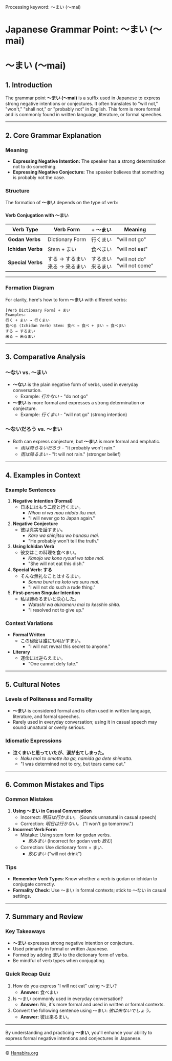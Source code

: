 Processing keyword: ～まい (〜mai)
# Japanese Grammar Point: ～まい (〜mai)
# ～まい (〜mai)
## 1. Introduction
The grammar point **～まい (〜mai)** is a suffix used in Japanese to express strong negative intentions or conjectures. It often translates to "will not," "won't," "shall not," or "probably not" in English. This form is more formal and is commonly found in written language, literature, or formal speeches.

---
## 2. Core Grammar Explanation
### Meaning
- **Expressing Negative Intention:** The speaker has a strong determination not to do something.
- **Expressing Negative Conjecture:** The speaker believes that something is probably not the case.
### Structure
The formation of **～まい** depends on the type of verb:
#### Verb Conjugation with ～まい
| Verb Type        | Verb Form       | + ～まい         | Meaning                      |
|------------------|-----------------|-----------------|------------------------------|
| **Godan Verbs**  | Dictionary Form | 行くまい         | "will not go"                |
| **Ichidan Verbs**| Stem + まい     | 食べまい         | "will not eat"               |
| **Special Verbs**| する → するまい<br>来る → 来るまい| するまい<br>来るまい | "will not do"<br>"will not come"|
---
### Formation Diagram
For clarity, here's how to form **～まい** with different verbs:
```
[Verb Dictionary Form] + まい
Examples:
行く + まい → 行くまい
食べる (Ichidan Verb) Stem: 食べ → 食べ + まい → 食べまい
する → するまい
来る → 来るまい
```
---
## 3. Comparative Analysis
### ～ない vs. ～まい
- **～ない** is the plain negative form of verbs, used in everyday conversation.
  - Example: *行かない* - "do not go"
- **～まい** is more formal and expresses a strong determination or conjecture.
  - Example: *行くまい* - "will not go" (strong intention)
### ～ないだろう vs. ～まい
- Both can express conjecture, but **～まい** is more formal and emphatic.
  - *雨は降らないだろう* - "It probably won't rain."
  - *雨は降るまい* - "It will not rain." (stronger belief)
---
## 4. Examples in Context
### Example Sentences
1. **Negative Intention (Formal)**
   - 日本にはもう二度と行くまい。
     - *Nihon ni wa mou nidoto iku mai.*
     - "I will never go to Japan again."
2. **Negative Conjecture**
   - 彼は真実を話すまい。
     - *Kare wa shinjitsu wo hanasu mai.*
     - "He probably won't tell the truth."
3. **Using Ichidan Verb**
   - 彼女はこの料理を食べまい。
     - *Kanojo wa kono ryouri wo tabe mai.*
     - "She will not eat this dish."
4. **Special Verb: する**
   - そんな無礼なことはするまい。
     - *Sonna burei na koto wa suru mai.*
     - "I will not do such a rude thing."
5. **First-person Singular Intention**
   - 私は諦めるまいと決心した。
     - *Watashi wa akirameru mai to kesshin shita.*
     - "I resolved not to give up."
### Context Variations
- **Formal Written**
  - この秘密は誰にも明かすまい。
    - "I will not reveal this secret to anyone."
- **Literary**
  - 運命には逆らえまい。
    - "One cannot defy fate."
---
## 5. Cultural Notes
### Levels of Politeness and Formality
- **～まい** is considered formal and is often used in written language, literature, and formal speeches.
- Rarely used in everyday conversation; using it in casual speech may sound unnatural or overly serious.
### Idiomatic Expressions
- **泣くまいと思っていたが、涙が出てしまった。**
  - *Naku mai to omotte ita ga, namida ga dete shimatta.*
  - "I was determined not to cry, but tears came out."
---
## 6. Common Mistakes and Tips
### Common Mistakes
1. **Using ～まい in Casual Conversation**
   - Incorrect: *明日は行かまい。* (Sounds unnatural in casual speech)
   - Correction: *明日は行かない。* ("I won't go tomorrow.")
2. **Incorrect Verb Form**
   - Mistake: Using stem form for godan verbs.
     - *飲みまい* (Incorrect for godan verb *飲む*)
   - Correction: Use dictionary form + まい.
     - *飲むまい* ("will not drink")
### Tips
- **Remember Verb Types**: Know whether a verb is godan or ichidan to conjugate correctly.
- **Formality Check**: Use ～まい in formal contexts; stick to ～ない in casual settings.
---
## 7. Summary and Review
### Key Takeaways
- **～まい** expresses strong negative intention or conjecture.
- Used primarily in formal or written Japanese.
- Formed by adding **まい** to the dictionary form of verbs.
- Be mindful of verb types when conjugating.
### Quick Recap Quiz
1. How do you express "I will not eat" using ～まい?
   - **Answer:** 食べまい
2. Is ～まい commonly used in everyday conversation?
   - **Answer:** No, it's more formal and used in written or formal contexts.
3. Convert the following sentence using ～まい: *彼は来ないでしょう。*
   - **Answer:** 彼は来るまい。
---
By understanding and practicing **～まい**, you'll enhance your ability to express formal negative intentions and conjectures in Japanese.


---

© [Hanabira.org](https://hanabira.org)
